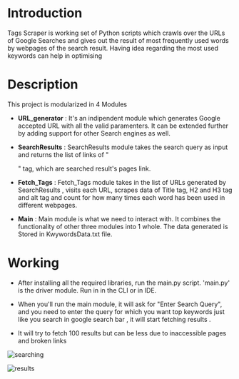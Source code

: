 # Introduction

Tags Scraper is working set of Python scripts which crawls over the URLs of Google Searches and gives out the result of most frequently used words by webpages of the search result. Having idea regarding the most used keywords can help in optimising 

# Description

This project is modularized in 4 Modules

- **URL_generator** : It's an indipendent module which generates Google accepted URL with all the valid paramenters. It can be extended further by adding support for other Search engines as well.

- **SearchResults** : SearchResults module takes the search query as input and returns the list of links  of "<div>" tag, which are  searched result's pages link.

- **Fetch_Tags** : Fetch_Tags module takes in the list of URLs generated by SearchResults , visits each URL, scrapes data of Title tag, H2 and H3 tag and alt tag and count for how many times each word has been used in different webpages.

- **Main** : Main module is what we need to interact with. It combines the functionality of other three modules into 1 whole. The data generated is Stored in KwywordsData.txt file.

# Working 

- After installing all the required libraries, run the main.py script. 'main.py' is
the driver module. Run in in the CLI or in IDE.

- When you'll run the main module, it will ask for "Enter Search Query", and you need to enter the query for which you want top keywords just like you search in google search bar , it will start fetching results . 

- It will try to fetch 100 results but can be less due to inaccessible pages and broken links

![searching](/home/froggy/Programs/Hacktoberfest/Rotten-Scripts/Python/Tags_Scraper/query.png)

![results](/home/froggy/Programs/Hacktoberfest/Rotten-Scripts/Python/Tags_Scraper/result.png)
